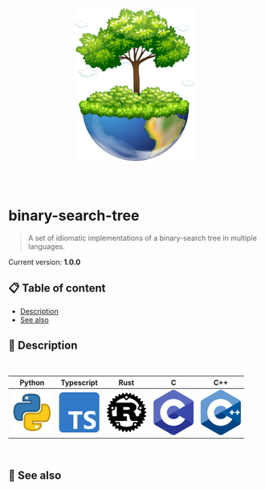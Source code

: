 <br /><br /><br /><br />
<p align="center">
  <img width="240" src="assets/icon.png" />
</p>
<br /><br />

# binary-search-tree
> A set of idiomatic implementations of a binary-search tree in multiple languages.

Current version: **1.0.0**

## 📋 Table of content

- [Description](#-description)
- [See also](#-see-also)

## 🔰 Description

<br />
<table align="center">
  <thead>
    <tr>
      <th>Python</th>
      <th>Typescript</th>
      <th>Rust</th>
      <th>C</th>
      <th>C++</th>
    </tr>
  </thead>
  <tr>
    <td><img width="80" src="assets/python.png" ></td>
    <td><img width="80" src="assets/typescript.png" /></td>
    <td><img width="80" src="assets/rust.png"></td>
    <td><img width="80" src="assets/c.png" ></td>
    <td><img width="80" src="assets/c++.png" ></td>
  </tr>
</table>
<br />

## 👀 See also
